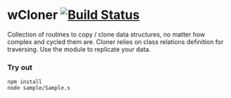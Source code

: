 
# wCloner [![Build Status](https://travis-ci.org/Wandalen/wCloner.svg?branch=master)](https://travis-ci.org/Wandalen/wCloner)

Collection of routines to copy / clone data structures, no matter how complex and cycled them are. Cloner relies on class relations definition for traversing. Use the module to replicate your data.

### Try out
```
npm install
node sample/Sample.s
```












